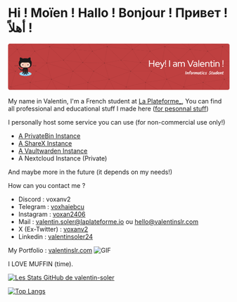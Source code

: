 # Hi ! Moïen ! Hallo ! Bonjour ! Привет ! أهلاً !

![Header](github-header-image.png)

My name in Valentin, I'm a French student at [La Plateforme_](https://laplateforme.io/), You can find all professional and educational stuff I made here ([for pesonnal stuff](https://github.com/VoXaN24))

I personally host some service you can use (for non-commercial use only!)
- [A PrivateBin Instance](https://p.hessfr.fr/)
- [A ShareX Instance](https://i.hessfr.fr/)
- [A Vaultwarden Instance](https://vault.hessfr.fr)
- A Nextcloud Instance (Private)

And maybe more in the future (it depends on my needs!)

How can you contact me ?
- Discord : voxanv2
- Telegram : [voxhaiebcu](https://t.me/voxhaiebcu)
- Instagram : [voxan2406](https://www.instagram.com/voxan2406/)
- Mail : [valentin.soler@laplateforme.io](mailto:valentin.soler@laplateforme.io) ou [hello@valentinslr.com](mailto:hello@valentinslr.com)
- X (Ex-Twitter) : [voxanv2](https://x.com/voxanv2)
- Linkedin : [valentinsoler24](https://www.linkedin.com/in/valentinsoler24/)

My Portfolio : [valentinslr.com](https://valentinslr.com/)
![GIF](itsmuffintime.gif)

I LOVE MUFFIN (time).

[![Les Stats GitHub de valentin-soler](https://github-readme-stats.vercel.app/api?username=valentin-soler&count_private=true&show_icons=true&theme=radical)](https://github.com/anuraghazra/github-readme-stats)

[![Top Langs](https://github-readme-stats.vercel.app/api/top-langs/?username=valentin-soler&count_private=true&show_icons=true&theme=radical)](https://github.com/anuraghazra/github-readme-stats)
